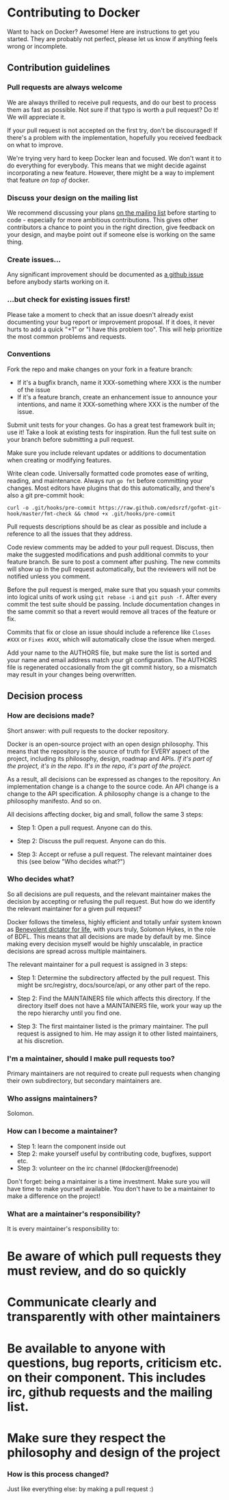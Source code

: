 # Contributing to Docker

Want to hack on Docker? Awesome! Here are instructions to get you started. They are probably not perfect, please let us know if anything feels
wrong or incomplete.

## Contribution guidelines

### Pull requests are always welcome

We are always thrilled to receive pull requests, and do our best to
process them as fast as possible. Not sure if that typo is worth a pull
request? Do it! We will appreciate it.

If your pull request is not accepted on the first try, don't be
discouraged! If there's a problem with the implementation, hopefully you
received feedback on what to improve.

We're trying very hard to keep Docker lean and focused. We don't want it
to do everything for everybody. This means that we might decide against
incorporating a new feature. However, there might be a way to implement
that feature *on top of* docker.

### Discuss your design on the mailing list

We recommend discussing your plans [on the mailing
list](https://groups.google.com/forum/?fromgroups#!forum/docker-club)
before starting to code - especially for more ambitious contributions.
This gives other contributors a chance to point you in the right
direction, give feedback on your design, and maybe point out if someone
else is working on the same thing.

### Create issues...

Any significant improvement should be documented as [a github
issue](https://github.com/dotcloud/docker/issues) before anybody
starts working on it.

### ...but check for existing issues first!

Please take a moment to check that an issue doesn't already exist
documenting your bug report or improvement proposal. If it does, it
never hurts to add a quick "+1" or "I have this problem too". This will
help prioritize the most common problems and requests.

### Conventions

Fork the repo and make changes on your fork in a feature branch:

- If it's a bugfix branch, name it XXX-something where XXX is the number of the
  issue
- If it's a feature branch, create an enhancement issue to announce your
  intentions, and name it XXX-something where XXX is the number of the issue.

Submit unit tests for your changes.  Go has a great test framework built in; use
it! Take a look at existing tests for inspiration. Run the full test suite on
your branch before submitting a pull request.

Make sure you include relevant updates or additions to documentation when
creating or modifying features.

Write clean code. Universally formatted code promotes ease of writing, reading,
and maintenance. Always run `go fmt` before committing your changes. Most
editors have plugins that do this automatically, and there's also a git
pre-commit hook:

```
curl -o .git/hooks/pre-commit https://raw.github.com/edsrzf/gofmt-git-hook/master/fmt-check && chmod +x .git/hooks/pre-commit
```

Pull requests descriptions should be as clear as possible and include a
reference to all the issues that they address.

Code review comments may be added to your pull request. Discuss, then make the
suggested modifications and push additional commits to your feature branch. Be
sure to post a comment after pushing. The new commits will show up in the pull
request automatically, but the reviewers will not be notified unless you
comment.

Before the pull request is merged, make sure that you squash your commits into
logical units of work using `git rebase -i` and `git push -f`. After every
commit the test suite should be passing. Include documentation changes in the
same commit so that a revert would remove all traces of the feature or fix.

Commits that fix or close an issue should include a reference like `Closes #XXX`
or `Fixes #XXX`, which will automatically close the issue when merged.

Add your name to the AUTHORS file, but make sure the list is sorted and your
name and email address match your git configuration. The AUTHORS file is
regenerated occasionally from the git commit history, so a mismatch may result
in your changes being overwritten.


## Decision process

### How are decisions made?

Short answer: with pull requests to the docker repository.

Docker is an open-source project with an open design philosophy. This means that the repository is the source of truth for EVERY aspect of the project,
including its philosophy, design, roadmap and APIs. *If it's part of the project, it's in the repo. It's in the repo, it's part of the project.*

As a result, all decisions can be expressed as changes to the repository. An implementation change is a change to the source code. An API change is a change to
the API specification. A philosophy change is a change to the philosophy manifesto. And so on.

All decisions affecting docker, big and small, follow the same 3 steps:

* Step 1: Open a pull request. Anyone can do this.

* Step 2: Discuss the pull request. Anyone can do this.

* Step 3: Accept or refuse a pull request. The relevant maintainer does this (see below "Who decides what?")


### Who decides what?

So all decisions are pull requests, and the relevant maintainer makes the decision by accepting or refusing the pull request.
But how do we identify the relevant maintainer for a given pull request?

Docker follows the timeless, highly efficient and totally unfair system known as [Benevolent dictator for life](http://en.wikipedia.org/wiki/Benevolent_Dictator_for_Life),
with yours truly, Solomon Hykes, in the role of BDFL.
This means that all decisions are made by default by me. Since making every decision myself would be highly unscalable, in practice decisions are spread across multiple maintainers.

The relevant maintainer for a pull request is assigned in 3 steps:

* Step 1: Determine the subdirectory affected by the pull request. This might be src/registry, docs/source/api, or any other part of the repo.

* Step 2: Find the MAINTAINERS file which affects this directory. If the directory itself does not have a MAINTAINERS file, work your way up the the repo hierarchy until you find one.

* Step 3: The first maintainer listed is the primary maintainer. The pull request is assigned to him. He may assign it to other listed maintainers, at his discretion.


### I'm a maintainer, should I make pull requests too?

Primary maintainers are not required to create pull requests when changing their own subdirectory, but secondary maintainers are.

### Who assigns maintainers?

Solomon.

### How can I become a maintainer?

* Step 1: learn the component inside out
* Step 2: make yourself useful by contributing code, bugfixes, support etc.
* Step 3: volunteer on the irc channel (#docker@freenode)

Don't forget: being a maintainer is a time investment. Make sure you will have time to make yourself available.
You don't have to be a maintainer to make a difference on the project!

### What are a maintainer's responsibility?

It is every maintainer's responsibility to:

# Be aware of which pull requests they must review, and do so quickly
# Communicate clearly and transparently with other maintainers
# Be available to anyone with questions, bug reports, criticism etc. on their component. This includes irc, github requests and the mailing list.
# Make sure they respect the philosophy and design of the project

### How is this process changed?

Just like everything else: by making a pull request :)
